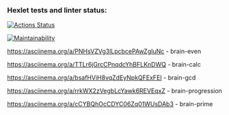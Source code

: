### Hexlet tests and linter status:
[![Actions Status](https://github.com/D-9341/frontend-project-44/actions/workflows/hexlet-check.yml/badge.svg)](https://github.com/D-9341/frontend-project-44/actions)

[![Maintainability](https://api.codeclimate.com/v1/badges/878cfd0e34dcdeb6c3c9/maintainability)](https://codeclimate.com/github/D-9341/frontend-project-44/maintainability)

https://asciinema.org/a/PNHsVZVg3lLpcbcePAwZgIuNc - brain-even

https://asciinema.org/a/TTLr6jGrcCPnqdcYhBFLKnDWQ - brain-calc

https://asciinema.org/a/bsafHViH8vqZdEyNpkQFExFEI - brain-gcd

https://asciinema.org/a/rrkWX2zVegbLcYawk6REVEqxZ - brain-progression

https://asciinema.org/a/cCYBQhOcCDYC06Zq01WUsDAb3 - brain-prime